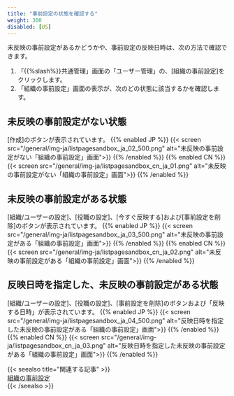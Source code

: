 ```yaml
---
title: "事前設定の状態を確認する"
weight: 300
disabled: [US]
---
```

未反映の事前設定があるかどうかや、事前設定の反映日時は、次の方法で確認できます。

1. 「{{%slash%}}共通管理」画面の「ユーザー管理」の、[組織の事前設定]をクリックします。
1. 「組織の事前設定」画面の表示が、次のどの状態に該当するかを確認します。

## 未反映の事前設定がない状態

[作成]のボタンが表示されています。
{{% enabled JP %}}
{{< screen src="/general/img-ja/listpagesandbox_ja_02_500.png" alt="未反映の事前設定がない「組織の事前設定」画面">}}
{{% /enabled %}}
{{% enabled CN %}}
{{< screen src="/general/img-ja/listpagesandbox_cn_ja_01.png" alt="未反映の事前設定がない「組織の事前設定」画面">}}
{{% /enabled %}}

## 未反映の事前設定がある状態

[組織/ユーザーの設定]、[役職の設定]、[今すぐ反映する]および[事前設定を削除]のボタンが表示されています。
{{% enabled JP %}}
{{< screen src="/general/img-ja/listpagesandbox_ja_03_500.png" alt="未反映の事前設定がある「組織の事前設定」画面">}}
{{% /enabled %}}
{{% enabled CN %}}
{{< screen src="/general/img-ja/listpagesandbox_cn_ja_02.png" alt="未反映の事前設定がある「組織の事前設定」画面">}}
{{% /enabled %}}

## 反映日時を指定した、未反映の事前設定がある状態

[組織/ユーザーの設定]、[役職の設定]、[事前設定を削除]のボタンおよび「反映する日時」が表示されています。
{{% enabled JP %}}
{{< screen src="/general/img-ja/listpagesandbox_ja_04_500.png" alt="反映日時を指定した未反映の事前設定がある「組織の事前設定」画面">}}
{{% /enabled %}}
{{% enabled CN %}}
{{< screen src="/general/img-ja/listpagesandbox_cn_ja_03.png" alt="反映日時を指定した未反映の事前設定がある「組織の事前設定」画面">}}
{{% /enabled %}}

{{< seealso title="関連する記事" >}}  
[組織の事前設定](/general/ja/admin/list_useradmin/list_page_sandbox.html)  
{{< /seealso >}}
